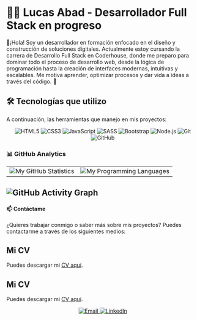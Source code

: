 # 👨‍💻 Lucas Abad - Desarrollador Full Stack en progreso
👋¡Hola! Soy un desarrollador en formación enfocado en el diseño y construcción de soluciones digitales. Actualmente estoy cursando la carrera de Desarrollo Full Stack en Coderhouse, donde me preparo para dominar todo el proceso de desarrollo web, desde la lógica de programación hasta la creación de interfaces modernas, intuitivas y escalables. Me motiva aprender, optimizar procesos y dar vida a ideas a través del código. 🚀

## 🛠️ Tecnologías que utilizo
A continuación, las herramientas que manejo en mis proyectos:

<div align="center">
  <img src="https://img.shields.io/badge/HTML5-E34F26?logo=html5&logoColor=white&style=for-the-badge" alt="HTML5">
  <img src="https://img.shields.io/badge/CSS3-1572B6?logo=css3&logoColor=white&style=for-the-badge" alt="CSS3">
  <img src="https://img.shields.io/badge/JavaScript-F7DF1E?logo=javascript&logoColor=black&style=for-the-badge" alt="JavaScript">
  <img src="https://img.shields.io/badge/SASS-CC6699?logo=sass&logoColor=white&style=for-the-badge" alt="SASS">
  <img src="https://img.shields.io/badge/Bootstrap-7952B3?logo=bootstrap&logoColor=white&style=for-the-badge" alt="Bootstrap">
  <img src="https://img.shields.io/badge/Node.js-339933?logo=nodedotjs&logoColor=white&style=for-the-badge" alt="Node.js">
  <img src="https://img.shields.io/badge/Git-F05032?logo=git&logoColor=white&style=for-the-badge" alt="Git">
  <img src="https://img.shields.io/badge/GitHub-181717?logo=github&logoColor=white&style=for-the-badge" alt="GitHub">

</div>

### 📊 GitHub Analytics

<table>
  <tr>
    <td align="center">
      <img src="https://github-readme-stats.vercel.app/api?username=lucasabad99&show_icons=true&theme=radical" alt="My GitHub Statistics">
    </td>
    <td align="center">
      <img src="https://github-readme-stats.vercel.app/api/top-langs/?username=lucasabad99&layout=compact&theme=radical" alt="My Programming Languages">
    </td>
  </tr>
</table>


![GitHub Activity Graph](https://github-readme-activity-graph.vercel.app/graph?username=lucasabad99&theme=radical)
---

#### 📫 Contáctame

¿Quieres trabajar conmigo o saber más sobre mis proyectos? Puedes contactarme a través de los siguientes medios:
## Mi CV
Puedes descargar mi [CV aquí](https://github.com/lucasabad99/lucasabad99/raw/main/assets/Cv%202024.pdf).
## Mi CV
Puedes descargar mi [CV aquí](https://drive.google.com/uc?export=download&id=1yiTyT8fpLHXHZQvcxB6NlXv_sq2IV4VV).

<div align="center">
  <a href="mailto:lucasabad80@gmail.com">
    <img src="https://img.shields.io/badge/Email-D14836?logo=gmail&logoColor=white&style=for-the-badge" alt="Email">
  </a>
  <a href="https://www.linkedin.com/in/lucas-abad-14653026b">
    <img src="https://img.shields.io/badge/LinkedIn-0077B5?logo=linkedin&logoColor=white&style=for-the-badge" alt="LinkedIn">
  </a>
</div>
